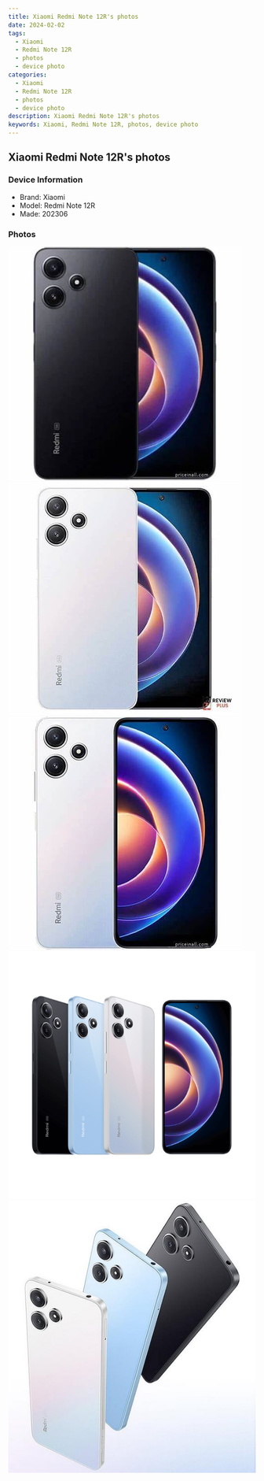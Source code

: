 ```yaml
---
title: Xiaomi Redmi Note 12R's photos
date: 2024-02-02
tags: 
  - Xiaomi
  - Redmi Note 12R
  - photos
  - device photo
categories: 
  - Xiaomi
  - Redmi Note 12R
  - photos
  - device photo
description: Xiaomi Redmi Note 12R's photos
keywords: Xiaomi, Redmi Note 12R, photos, device photo
---
```


## Xiaomi Redmi Note 12R's photos

### Device Information

- Brand: Xiaomi
- Model: Redmi Note 12R
- Made: 202306

### Photos

![/images/best-assets/devices/xiaomi/xiaomi-redmi-note-12r/1.jpg](/images/best-assets/devices/xiaomi/xiaomi-redmi-note-12r/1.jpg)
![/images/best-assets/devices/xiaomi/xiaomi-redmi-note-12r/2.jpg](/images/best-assets/devices/xiaomi/xiaomi-redmi-note-12r/2.jpg)
![/images/best-assets/devices/xiaomi/xiaomi-redmi-note-12r/3.jpg](/images/best-assets/devices/xiaomi/xiaomi-redmi-note-12r/3.jpg)
![/images/best-assets/devices/xiaomi/xiaomi-redmi-note-12r/4.jpg](/images/best-assets/devices/xiaomi/xiaomi-redmi-note-12r/4.jpg)
![/images/best-assets/devices/xiaomi/xiaomi-redmi-note-12r/5.jpg](/images/best-assets/devices/xiaomi/xiaomi-redmi-note-12r/5.jpg)
